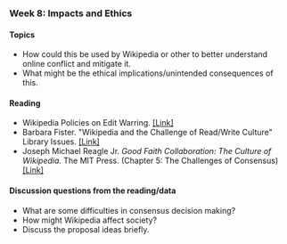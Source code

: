 ### Week 8: Impacts and Ethics

#### Topics

- How could this be used by Wikipedia or other to better understand online conflict and mitigate it.
- What might be the ethical implications/unintended consequences of this.

#### Reading

- Wikipedia Policies on Edit Warring. [[Link]](https://en.wikipedia.org/wiki/Wikipedia:Edit_warring)
- Barbara Fister. "Wikipedia and the Challenge of Read/Write Culture" Library Issues. [[Link]](http://homepages.gac.edu/~fister/LIWikipedia.pdf)
- Joseph Michael Reagle Jr. *Good Faith Collaboration: The Culture of Wikipedia.* The MIT Press. (Chapter 5: The Challenges of Consensus) [[Link]](https://reagle.org/joseph/2010/gfc/chapter-5.html)

#### Discussion questions from the reading/data

- What are some difficulties in consensus decision making?
- How might Wikipedia affect society?
- Discuss the proposal ideas briefly.
